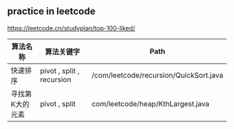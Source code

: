 ## practice in leetcode
https://leetcode.cn/studyplan/top-100-liked/


| 算法名称 | 算法关键字         | Path |
|------ |---------------|------ |
|快速排序| pivot , split , recursion |/com/leetcode/recursion/QuickSort.java|
|寻找第K大的元素| pivot , split |com/leetcode/heap/KthLargest.java|
 
